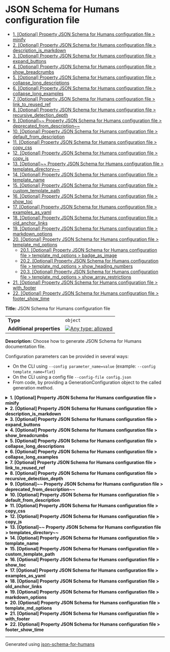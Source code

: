 # JSON Schema for Humans configuration file

- [1. [Optional] Property JSON Schema for Humans configuration file > minify](#minify)
- [2. [Optional] Property JSON Schema for Humans configuration file > description_is_markdown](#description_is_markdown)
- [3. [Optional] Property JSON Schema for Humans configuration file > expand_buttons](#expand_buttons)
- [4. [Optional] Property JSON Schema for Humans configuration file > show_breadcrumbs](#show_breadcrumbs)
- [5. [Optional] Property JSON Schema for Humans configuration file > collapse_long_descriptions](#collapse_long_descriptions)
- [6. [Optional] Property JSON Schema for Humans configuration file > collapse_long_examples](#collapse_long_examples)
- [7. [Optional] Property JSON Schema for Humans configuration file > link_to_reused_ref](#link_to_reused_ref)
- [8. [Optional] Property JSON Schema for Humans configuration file > recursive_detection_depth](#recursive_detection_depth)
- [9. [Optional]~~ Property JSON Schema for Humans configuration file > deprecated_from_description~~](#deprecated_from_description)
- [10. [Optional] Property JSON Schema for Humans configuration file > default_from_description](#default_from_description)
- [11. [Optional] Property JSON Schema for Humans configuration file > copy_css](#copy_css)
- [12. [Optional] Property JSON Schema for Humans configuration file > copy_js](#copy_js)
- [13. [Optional]~~ Property JSON Schema for Humans configuration file > templates_directory~~](#templates_directory)
- [14. [Optional] Property JSON Schema for Humans configuration file > template_name](#template_name)
- [15. [Optional] Property JSON Schema for Humans configuration file > custom_template_path](#custom_template_path)
- [16. [Optional] Property JSON Schema for Humans configuration file > show_toc](#show_toc)
- [17. [Optional] Property JSON Schema for Humans configuration file > examples_as_yaml](#examples_as_yaml)
- [18. [Optional] Property JSON Schema for Humans configuration file > old_anchor_links](#old_anchor_links)
- [19. [Optional] Property JSON Schema for Humans configuration file > markdown_options](#markdown_options)
- [20. [Optional] Property JSON Schema for Humans configuration file > template_md_options](#template_md_options)
  - [20.1. [Optional] Property JSON Schema for Humans configuration file > template_md_options > badge_as_image](#template_md_options_badge_as_image)
  - [20.2. [Optional] Property JSON Schema for Humans configuration file > template_md_options > show_heading_numbers](#template_md_options_show_heading_numbers)
  - [20.3. [Optional] Property JSON Schema for Humans configuration file > template_md_options > show_array_restrictions](#template_md_options_show_array_restrictions)
- [21. [Optional] Property JSON Schema for Humans configuration file > with_footer](#with_footer)
- [22. [Optional] Property JSON Schema for Humans configuration file > footer_show_time](#footer_show_time)

**Title:** JSON Schema for Humans configuration file

|                           |                                                                                                                                   |
| ------------------------- | --------------------------------------------------------------------------------------------------------------------------------- |
| **Type**                  | `object`                                                                                                                          |
| **Additional properties** | [![Any type: allowed](https://img.shields.io/badge/Any%20type-allowed-green)](# "Additional Properties of any type are allowed.") |

**Description:** Choose how to generate JSON Schema for Humans documentation file.

Configuration parameters can be provided in several ways:

- On the CLI using `--config parameter_name=value` (example: `--config template_name=flat`)
- On the CLI using a config file `--config-file config.json`
- From code, by providing a GenerationConfiguration object to the called generation method.

<details>
<summary><strong> <a name="minify"></a>1. [Optional] Property JSON Schema for Humans configuration file > minify</strong>  

</summary>
<blockquote>

|             |           |
| ----------- | --------- |
| **Type**    | `boolean` |
| **Default** | `true`    |

**Description:** Minify the output HTML document.

</blockquote>
</details>

<details>
<summary><strong> <a name="description_is_markdown"></a>2. [Optional] Property JSON Schema for Humans configuration file > description_is_markdown</strong>  

</summary>
<blockquote>

|             |           |
| ----------- | --------- |
| **Type**    | `boolean` |
| **Default** | `true`    |

**Description:** Whether to consider the description as markdown and render it accordingly.

</blockquote>
</details>

<details>
<summary><strong> <a name="expand_buttons"></a>3. [Optional] Property JSON Schema for Humans configuration file > expand_buttons</strong>  

</summary>
<blockquote>

|             |           |
| ----------- | --------- |
| **Type**    | `boolean` |
| **Default** | `false`   |

**Description:** Add an `Expand all` and a `Collapse all` button at the top of the generated documentation.

</blockquote>
</details>

<details>
<summary><strong> <a name="show_breadcrumbs"></a>4. [Optional] Property JSON Schema for Humans configuration file > show_breadcrumbs</strong>  

</summary>
<blockquote>

|             |           |
| ----------- | --------- |
| **Type**    | `boolean` |
| **Default** | `true`    |

**Description:** For each property, show the relative place of that property in the schema.

</blockquote>
</details>

<details>
<summary><strong> <a name="collapse_long_descriptions"></a>5. [Optional] Property JSON Schema for Humans configuration file > collapse_long_descriptions</strong>  

</summary>
<blockquote>

|             |           |
| ----------- | --------- |
| **Type**    | `boolean` |
| **Default** | `true`    |

**Description:** If a description is considered big, show only the beginning and add a `Read more` button.

</blockquote>
</details>

<details>
<summary><strong> <a name="collapse_long_examples"></a>6. [Optional] Property JSON Schema for Humans configuration file > collapse_long_examples</strong>  

</summary>
<blockquote>

|             |           |
| ----------- | --------- |
| **Type**    | `boolean` |
| **Default** | `true`    |

**Description:** If an example is considered big, collapse it, it can be displayed with a `Show` option.

</blockquote>
</details>

<details>
<summary><strong> <a name="link_to_reused_ref"></a>7. [Optional] Property JSON Schema for Humans configuration file > link_to_reused_ref</strong>  

</summary>
<blockquote>

|             |           |
| ----------- | --------- |
| **Type**    | `boolean` |
| **Default** | `true`    |

**Description:** If several `$ref` points to the same definition, only render the documentation for this definition the first time. All other occurrences are replaced by an anchor link to the first occurrence. The first occurrence is the one that is the least nested from the top of the schema and appears first in that nesting level.

*Note*: If this option is off and the schema contains recursive definitions, the generation will crash!

</blockquote>
</details>

<details>
<summary><strong> <a name="recursive_detection_depth"></a>8. [Optional] Property JSON Schema for Humans configuration file > recursive_detection_depth</strong>  

</summary>
<blockquote>

|             |           |
| ----------- | --------- |
| **Type**    | `integer` |
| **Default** | `25`      |

**Description:** *Advanced option*
If `link_to_reused_ref` is false and a `$ref` in the schema refers to a parent of itself, we would get a `RecursionError` trying to render the documentation. To avoid this, each reference is checked for circular references.

This option determines the number of times to recursively follow definitions looking for a circular reference.

In other words, if a schema has a deeply nested element that refers to itself, this option may need to be increased.

</blockquote>
</details>

<details>
<summary><strong> <a name="deprecated_from_description"></a>9. [Optional]~~ Property JSON Schema for Humans configuration file > deprecated_from_description~~</strong>  

</summary>
<blockquote>

|                |                                                            |
| -------------- | ---------------------------------------------------------- |
| **Type**       | `boolean`                                                  |
| **Deprecated** | ![Deprecated](https://img.shields.io/badge/Deprecated-red) |
| **Default**    | `false`                                                    |

**Description:** Mark a property as deprecated (with a big red badge) if the description contains the string `[Deprecated`.

</blockquote>
</details>

<details>
<summary><strong> <a name="default_from_description"></a>10. [Optional] Property JSON Schema for Humans configuration file > default_from_description</strong>  

</summary>
<blockquote>

|             |           |
| ----------- | --------- |
| **Type**    | `boolean` |
| **Default** | `false`   |

**Description:** Extract the default value of a property from the description like this: ``[Default `the_default_value`]``.

The default value from the "default" attribute will be used in priority.

</blockquote>
</details>

<details>
<summary><strong> <a name="copy_css"></a>11. [Optional] Property JSON Schema for Humans configuration file > copy_css</strong>  

</summary>
<blockquote>

|             |           |
| ----------- | --------- |
| **Type**    | `boolean` |
| **Default** | `true`    |

**Description:** Copy `schema_doc.css` to the same directory as `RESULT_FILE` after generation.

</blockquote>
</details>

<details>
<summary><strong> <a name="copy_js"></a>12. [Optional] Property JSON Schema for Humans configuration file > copy_js</strong>  

</summary>
<blockquote>

|             |           |
| ----------- | --------- |
| **Type**    | `boolean` |
| **Default** | `true`    |

**Description:** Copy `schema_doc.min.js` to the same directory as `RESULT_FILE` after generation.

This file contains the logic for the anchor links.

</blockquote>
</details>

<details>
<summary><strong> <a name="templates_directory"></a>13. [Optional]~~ Property JSON Schema for Humans configuration file > templates_directory~~</strong>  

</summary>
<blockquote>

|                |                                                            |
| -------------- | ---------------------------------------------------------- |
| **Type**       | `string`                                                   |
| **Deprecated** | ![Deprecated](https://img.shields.io/badge/Deprecated-red) |

**Description:** [Deprecated]

</blockquote>
</details>

<details>
<summary><strong> <a name="template_name"></a>14. [Optional] Property JSON Schema for Humans configuration file > template_name</strong>  

</summary>
<blockquote>

|             |                    |
| ----------- | ------------------ |
| **Type**    | `enum (of string)` |
| **Default** | `"js"`             |

**Description:** The name of the built-in template to use to render the documentation.

`js` is the default and uses javascript for anchor links, collapsible sections and tabs. `js_offline` is identical to `js` except that all CSS, fonts and JavaScript are bundled for offline use. `flat` uses no javascript, but has no interactivity.

Must be one of:
* "flat"
* "js"
* "js_offline"
* "md"
* "md_nested"

</blockquote>
</details>

<details>
<summary><strong> <a name="custom_template_path"></a>15. [Optional] Property JSON Schema for Humans configuration file > custom_template_path</strong>  

</summary>
<blockquote>

|             |          |
| ----------- | -------- |
| **Type**    | `string` |
| **Default** | `null`   |

**Description:** Path to a custom Jinja2 template file.

There can be multiple files to split the template, but this path should be the entry point.

If no output file is specified, the extension of the template file will be used to determine the output documentation extension. i.e. if the template is in ./custom_template/content.html, the resulting documentation will have the html extension.

</blockquote>
</details>

<details>
<summary><strong> <a name="show_toc"></a>16. [Optional] Property JSON Schema for Humans configuration file > show_toc</strong>  

</summary>
<blockquote>

|             |           |
| ----------- | --------- |
| **Type**    | `boolean` |
| **Default** | `true`    |

**Description:** Whether to render table of contents.

</blockquote>
</details>

<details>
<summary><strong> <a name="examples_as_yaml"></a>17. [Optional] Property JSON Schema for Humans configuration file > examples_as_yaml</strong>  

</summary>
<blockquote>

|             |           |
| ----------- | --------- |
| **Type**    | `boolean` |
| **Default** | `false`   |

**Description:** Whether to display examples as YAML instead of JSON

</blockquote>
</details>

<details>
<summary><strong> <a name="old_anchor_links"></a>18. [Optional] Property JSON Schema for Humans configuration file > old_anchor_links</strong>  

</summary>
<blockquote>

|             |           |
| ----------- | --------- |
| **Type**    | `boolean` |
| **Default** | `false`   |

**Description:** Generate HTML ids for anchor links without special characters (keep only letters, digits, `_`, and `-`).

This is the old behaviour and is only needed for browsers that do not support HTML 5.

</blockquote>
</details>

<details>
<summary><strong> <a name="markdown_options"></a>19. [Optional] Property JSON Schema for Humans configuration file > markdown_options</strong>  

</summary>
<blockquote>

|                           |                                                                                                                                   |
| ------------------------- | --------------------------------------------------------------------------------------------------------------------------------- |
| **Type**                  | `object`                                                                                                                          |
| **Additional properties** | [![Any type: allowed](https://img.shields.io/badge/Any%20type-allowed-green)](# "Additional Properties of any type are allowed.") |
| **Default**               | `{"fenced-code-blocks": {"break-on-newline": true, "cssclass": "highlight jumbotron", "tables": null}, "tables": null}`           |

**Description:** [Markdown 2 options](https://github.com/trentm/python-markdown2/wiki/Extras) for the descriptions. `description_is_markdown` must be true for this to have any effect.

**WARNING**
Adding an extra, even if the value is false, will activate it. For example `{"break-on-newline": false}` will activate the `break-on-newline` extra.

**Example:** 

```json
{
    "fenced-code-blocks": {
        "cssclass": "highlight jumbotron"
    },
    "tables": null,
    "break-on-newline": true,
    "cuddled-lists": true
}
```

</blockquote>
</details>

<details>
<summary><strong> <a name="template_md_options"></a>20. [Optional] Property JSON Schema for Humans configuration file > template_md_options</strong>  

</summary>
<blockquote>

|                           |                                                                                                                                   |
| ------------------------- | --------------------------------------------------------------------------------------------------------------------------------- |
| **Type**                  | `object`                                                                                                                          |
| **Additional properties** | [![Any type: allowed](https://img.shields.io/badge/Any%20type-allowed-green)](# "Additional Properties of any type are allowed.") |

**Description:** specific options to md template

<details>
<summary><strong> <a name="template_md_options_badge_as_image"></a>20.1. [Optional] Property JSON Schema for Humans configuration file > template_md_options > badge_as_image</strong>  

</summary>
<blockquote>

|             |           |
| ----------- | --------- |
| **Type**    | `boolean` |
| **Default** | `false`   |

**Description:** if true generate badges(eg: optional, required) using embedded image (https://img.shields.io).

 if false, use text instead

</blockquote>
</details>

<details>
<summary><strong> <a name="template_md_options_show_heading_numbers"></a>20.2. [Optional] Property JSON Schema for Humans configuration file > template_md_options > show_heading_numbers</strong>  

</summary>
<blockquote>

|             |           |
| ----------- | --------- |
| **Type**    | `boolean` |
| **Default** | `true`    |

**Description:** if true generate heading numbers to correspond to table of contents.

 if false, do not generate heading numbers

</blockquote>
</details>

<details>
<summary><strong> <a name="template_md_options_show_array_restrictions"></a>20.3. [Optional] Property JSON Schema for Humans configuration file > template_md_options > show_array_restrictions</strong>  

</summary>
<blockquote>

|             |           |
| ----------- | --------- |
| **Type**    | `boolean` |
| **Default** | `true`    |

**Description:** if true generate array restrictions section.

 if false, do not generate

</blockquote>
</details>

</blockquote>
</details>

<details>
<summary><strong> <a name="with_footer"></a>21. [Optional] Property JSON Schema for Humans configuration file > with_footer</strong>  

</summary>
<blockquote>

|             |           |
| ----------- | --------- |
| **Type**    | `boolean` |
| **Default** | `true`    |

**Description:** Whether to show the footer linking to the library repo and with the generation datetime

</blockquote>
</details>

<details>
<summary><strong> <a name="footer_show_time"></a>22. [Optional] Property JSON Schema for Humans configuration file > footer_show_time</strong>  

</summary>
<blockquote>

|             |           |
| ----------- | --------- |
| **Type**    | `boolean` |
| **Default** | `true`    |

**Description:** Whether the footer should display the generation time

</blockquote>
</details>

----------------------------------------------------------------------------------------------------------------------------
Generated using [json-schema-for-humans](https://github.com/coveooss/json-schema-for-humans)